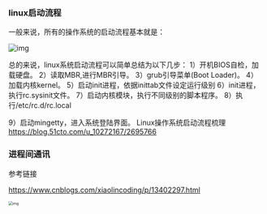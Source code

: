 ### linux启动流程

一般来说，所有的操作系统的启动流程基本就是：

![img](C:\Users\HP\Desktop\笔记\Imag\linux.jpg)

总的来说，linux系统启动流程可以简单总结为以下几步：
1）开机BIOS自检，加载硬盘。
2）读取MBR,进行MBR引导。
3）grub引导菜单(Boot Loader)。
4）加载内核kernel。
5）启动init进程，依据inittab文件设定运行级别
6）init进程，执行rc.sysinit文件。
7）启动内核模块，执行不同级别的脚本程序。
8）执行/etc/rc.d/rc.local

9）启动mingetty，进入系统登陆界面。
Linux操作系统启动流程梳理
https://blog.51cto.com/u_10272167/2695766

### 进程间通讯

参考链接

https://www.cnblogs.com/xiaolincoding/p/13402297.html

<img src="C:\Users\HP\Desktop\笔记\Imag\进程通讯png" alt="img" style="zoom: 50%;" />

